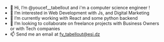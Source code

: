 - 👋 Hi, I’m @youcef__tabellout and i'm a computer science engineer !
- 👀 I’m interested in Web Development with Js, and Digital Marketing
- 🌱 I’m currently working with React and some python backend 
- 💞️ I’m looking to collaborate on freelance projects with Business Owners or with Tech companies
- 📫 Send me an email at fy_tabellout@esi.dz

<!---
youcefTab/youcefTab is a ✨ special ✨ repository because its `README.md` (this file) appears on your GitHub profile.
You can click the Preview link to take a look at your changes.
--->
